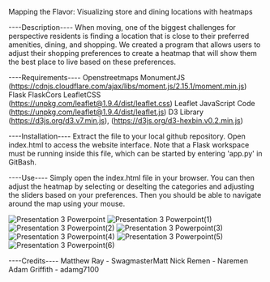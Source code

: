 Mapping the Flavor:
Visualizing store and dining locations with heatmaps

----Description----
When moving, one of the biggest challenges for perspective residents is finding a location that is close to their preferred amenities, dining, and shopping.  We created a program that allows users to adjust their shopping preferences to create a heatmap that will show them the best place to live based on these preferences.

----Requirements----
Openstreetmaps
MonumentJS (https://cdnjs.cloudflare.com/ajax/libs/moment.js/2.15.1/moment.min.js)
Flask
FlaskCors
LeafletCSS (https://unpkg.com/leaflet@1.9.4/dist/leaflet.css)
Leaflet JavaScript Code (https://unpkg.com/leaflet@1.9.4/dist/leaflet.js)
D3 Library (https://d3js.org/d3.v7.min.js), (https://d3js.org/d3-hexbin.v0.2.min.js)

----Installation----
Extract the file to your local github repository.  Open index.html to access the website interface.  Note that a Flask workspace must be running inside this file, which can be started by entering 'app.py' in GitBash.

----Use----
Simply open the index.html file in your browser.  You can then adjust the heatmap by selecting or deselting the categories and adjusting the sliders based on your preferences.  Then you should be able to navigate around the map using your mouse.

![Presentation 3 Powerpoint](https://github.com/SwagmasterMatt/Web-App-Project/assets/135544540/6748a76f-8bc3-47bf-96d1-3a3b0608b34c)
![Presentation 3 Powerpoint(1)](https://github.com/SwagmasterMatt/Web-App-Project/assets/135544540/ad254fc7-cfe5-4b19-aff9-f9e126ef2cfc)
![Presentation 3 Powerpoint(2)](https://github.com/SwagmasterMatt/Web-App-Project/assets/135544540/bcc651fa-d8c3-412c-9349-47db3e068996)
![Presentation 3 Powerpoint(3)](https://github.com/SwagmasterMatt/Web-App-Project/assets/135544540/2c58961e-21f3-40b4-94f2-5fff3ff0928c)
![Presentation 3 Powerpoint(4)](https://github.com/SwagmasterMatt/Web-App-Project/assets/135544540/d0d60061-017b-4fd8-b869-4d111be13476)
![Presentation 3 Powerpoint(5)](https://github.com/SwagmasterMatt/Web-App-Project/assets/135544540/671b509a-4f90-41f9-8451-48667c0affee)
![Presentation 3 Powerpoint(6)](https://github.com/SwagmasterMatt/Web-App-Project/assets/135544540/447bea0c-11f1-4d6f-afe6-02f0f1c106e8)




----Credits----
Matthew Ray - SwagmasterMatt
Nick Remen - Naremen
Adam Griffith - adamg7100
